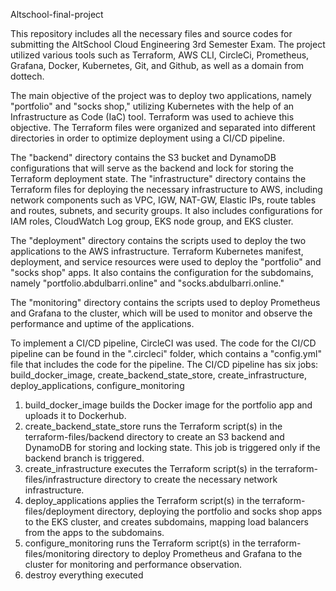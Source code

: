 Altschool-final-project

This repository includes all the necessary files and source codes for submitting the AltSchool Cloud Engineering 3rd Semester Exam. The project utilized various tools such as Terraform, AWS CLI, CircleCi, Prometheus, Grafana, Docker, Kubernetes, Git, and Github, as well as a domain from dottech.

The main objective of the project was to deploy two applications, namely "portfolio" and "socks shop," utilizing Kubernetes with the help of an Infrastructure as Code (IaC) tool. Terraform was used to achieve this objective. The Terraform files were organized and separated into different directories in order to optimize deployment using a CI/CD pipeline.

The "backend" directory contains the S3 bucket and DynamoDB configurations that will serve as the backend and lock for storing the Terraform deployment state. The "infrastructure" directory contains the Terraform files for deploying the necessary infrastructure to AWS, including network components such as VPC, IGW, NAT-GW, Elastic IPs, route tables and routes, subnets, and security groups. It also includes configurations for IAM roles, CloudWatch Log group, EKS node group, and EKS cluster.

The "deployment" directory contains the scripts used to deploy the two applications to the AWS infrastructure. Terraform Kubernetes manifest, deployment, and service resources were used to deploy the "portfolio" and "socks shop" apps. It also contains the configuration for the subdomains, namely "portfolio.abdulbarri.online" and "socks.abdulbarri.online."

The "monitoring" directory contains the scripts used to deploy Prometheus and Grafana to the cluster, which will be used to monitor and observe the performance and uptime of the applications.

To implement a CI/CD pipeline, CircleCI was used. The code for the CI/CD pipeline can be found in the ".circleci" folder, which contains a "config.yml" file that includes the code for the pipeline. The CI/CD pipeline has six jobs: build_docker_image, create_backend_state_store, create_infrastructure, deploy_applications, configure_monitoring

1. build_docker_image builds the Docker image for the portfolio app and uploads it to Dockerhub.
2. create_backend_state_store runs the Terraform script(s) in the terraform-files/backend directory to create an S3 backend and DynamoDB for storing and locking state. This job is triggered only if the backend branch is triggered.
3. create_infrastructure executes the Terraform script(s) in the terraform-files/infrastructure directory to create the necessary network infrastructure.
4. deploy_applications applies the Terraform script(s) in the terraform-files/deployment directory, deploying the portfolio and socks shop apps to the EKS cluster, and creates subdomains, mapping load balancers from the apps to the subdomains.
5. configure_monitoring runs the Terraform script(s) in the terraform-files/monitoring directory to deploy Prometheus and Grafana to the cluster for monitoring and performance observation.
6. destroy everything executed



